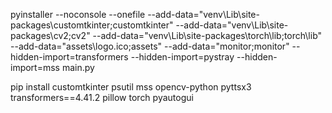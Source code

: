 pyinstaller --noconsole --onefile --add-data="venv\Lib\site-packages\customtkinter;customtkinter" --add-data="venv\Lib\site-packages\cv2;cv2" --add-data="venv\Lib\site-packages\torch\lib;torch\lib" --add-data="assets\logo.ico;assets" --add-data="monitor;monitor" --hidden-import=transformers --hidden-import=pystray --hidden-import=mss main.py

pip install customtkinter psutil mss opencv-python pyttsx3 transformers==4.41.2 pillow torch pyautogui
